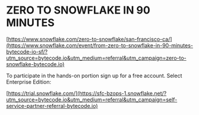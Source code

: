 # ZERO TO SNOWFLAKE IN 90 MINUTES

[https://www.snowflake.com/zero-to-snowflake/san-francisco-ca/](https://www.snowflake.com/event/from-zero-to-snowflake-in-90-minutes-bytecode-io-sf/?utm_source=bytecode.io&utm_medium=referral&utm_campaign=zero-to-snowflake-bytecode.io)

To participate in the hands-on portion sign up for a free account. Select Enterprise Edition:

[https://trial.snowflake.com/](https://sfc-bzops-1.snowflake.net/?utm_source=bytecode.io&utm_medium=referral&utm_campaign=self-service-partner-referral-bytecode.io)

